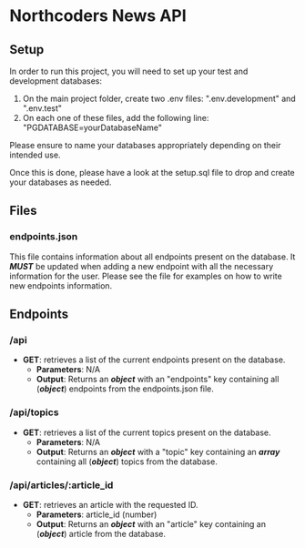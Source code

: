 # Northcoders News API

## Setup

In order to run this project, you will need to set up your test and development databases:
1. On the main project folder, create two .env files: ".env.development" and ".env.test"
2. On each one of these files, add the following line: "PGDATABASE=yourDatabaseName"

Please ensure to name your databases appropriately depending on their intended use. 

Once this is done, please have a look at the setup.sql file to drop and create your databases as needed. 

## Files

### endpoints.json
This file contains information about all endpoints present on the database. It ***MUST*** be updated when adding a new endpoint with all the necessary information for the user. Please see the file for examples on how to write new endpoints information.

## Endpoints

### /api
- **GET**: retrieves a list of the current endpoints present on the database.
    - **Parameters**: N/A
    - **Output**: Returns an ***object*** with an "endpoints" key containing all (***object***) endpoints from the endpoints.json file.

### /api/topics
- **GET**: retrieves a list of the current topics present on the database.
    - **Parameters**: N/A
    - **Output**: Returns an ***object*** with a "topic" key containing an ***array*** containing all (***object***) topics from the database.

### /api/articles/:article_id
- **GET**: retrieves an article with the requested ID.
    - **Parameters**: article_id (number)
    - **Output**: Returns an ***object*** with an "article" key containing an (***object***) article from the database.
